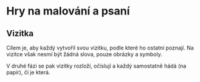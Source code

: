 Hry na malování a psaní
=======================


Vizitka
-------

Cílem je, aby každý vytvořil svou vizitku, podle které ho ostatní poznají.
Na vizitce však nesmí být žádná slova, pouze obrázky a symboly.

V druhé fázi se pak vizitky rozloží, očíslují a každý samostatně hádá (na papír), čí je která.
